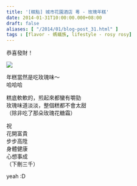 ```yaml
---
title: '[糕點] 城市花園酒店 粵 - 玫瑰年糕'
date: 2014-01-31T10:00:00.000+08:00
draft: false
aliases: [ "/2014/01/blog-post_31.html" ]
tags : [flavor - 螞蟻族, lifestyle - rosy rosy]
---
```


恭喜發財！  

[![](https://1.bp.blogspot.com/-6hQVSE5EWO8/XCiw-UR1McI/AAAAAAAADco/dtY5IDa2JbI9frPY95Cek_vllUbfgPjCQCLcBGAs/s640/06.jpg)](https://1.bp.blogspot.com/-6hQVSE5EWO8/XCiw-UR1McI/AAAAAAAADco/dtY5IDa2JbI9frPY95Cek_vllUbfgPjCQCLcBGAs/s1600/06.jpg)

年糕當然是吃玫瑰味～  
哈哈哈  
  
糕底軟軟的，煎起來都蠻有嚼勁  
玫瑰味道淡淡，整個糕都不會太甜  
（除非吃了那朵玫瑰花糖霜）  
  
祝  
花開富貴  
步步高陞  
身體健康  
心想事成  
（下刪三千）  
  
yeah :D